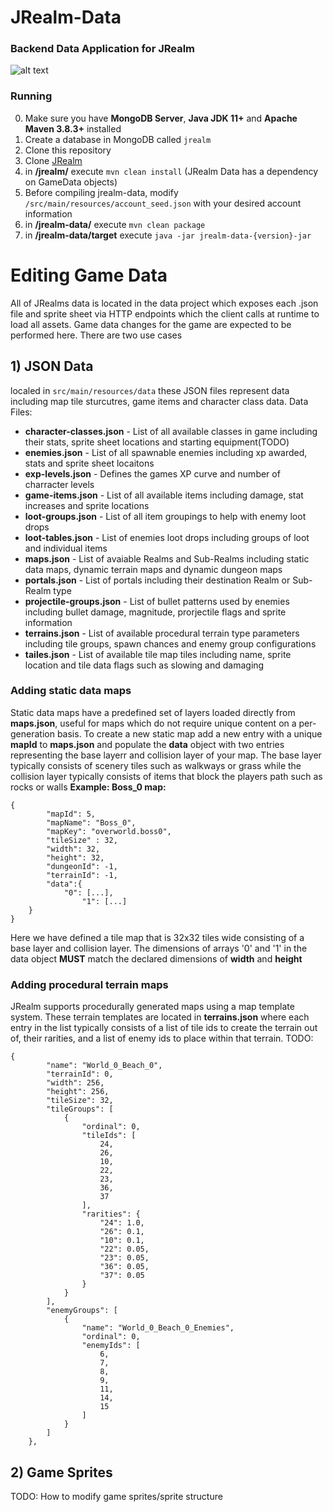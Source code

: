 # JRealm-Data
### Backend Data Application for JRealm 
![alt text](https://i.imgur.com/E4MiMd5.jpg) </br>

### Running

0) Make sure you have **MongoDB Server**, **Java JDK 11+** and **Apache Maven 3.8.3+** installed</br>
1) Create a database in MongoDB called `jrealm`
2) Clone this repository
3) Clone [JRealm](https://github.com/ruusey/jrealm)
4) in **/jrealm/** execute `mvn clean install` (JRealm Data has a dependency on GameData objects)
5) Before compiling jrealm-data, modify `/src/main/resources/account_seed.json` with your desired account information
6) in **/jrealm-data/** execute `mvn clean package`
7) in **/jrealm-data/target** execute `java -jar jrealm-data-{version}-jar`

# Editing Game Data
All of JRealms data is located in the data project which exposes each .json file and sprite sheet via HTTP endpoints which the client calls at runtime to load all assets.
Game data changes for the game are expected to be performed here. There are two use cases

## 1) JSON Data
localed in `src/main/resources/data` these JSON files represent data including map tile sturcutres, game items and character class data.
Data Files:
* **character-classes.json** - List of all available classes in game including their stats, sprite sheet locations and starting equipment(TODO)
* **enemies.json** - List of all spawnable enemies including xp awarded, stats and sprite sheet locaitons
* **exp-levels.json** - Defines the games XP curve and number of charracter levels
* **game-items.json** - List of all available items including damage, stat increases and sprite locations
* **loot-groups.json** - List of all item groupings to help with enemy loot drops
* **loot-tables.json** - List of enemies loot drops including groups of loot and individual items
* **maps.json** - List of avaiable Realms and Sub-Realms including static data maps, dynamic terrain maps and dynamic dungeon maps
* **portals.json** - List of portals including their destination Realm or Sub-Realm type
* **projectile-groups.json** - List of bullet patterns used by enemies including bullet damage, magnitude, prorjectile flags and sprite information
* **terrains.json** - List of available procedural terrain type parameters including tile groups, spawn chances and enemy group configurations
* **tailes.json** - List of available tile map tiles including name, sprite location and tile data flags such as slowing and damaging

### Adding static data maps
Static data maps have a predefined set of layers loaded directly from **maps.json**, useful for maps which do not require unique content on a per-generation basis. 
To create a new static map add a new entry with a unique **mapId** to **maps.json** and populate the **data** object with two entries representing the base layerr and collision
layer of your map. The base layer typically consists of scenery tiles such as walkways or grass while the collision layer typically consists of items that block the players
path such as rocks or walls
**Example: Boss_0 map:**
```
{
		"mapId": 5,
		"mapName": "Boss_0",
		"mapKey": "overworld.boss0",
		"tileSize" : 32,
		"width": 32,
		"height": 32,
		"dungeonId": -1,
		"terrainId": -1,
		"data":{
			"0": [...],
      			"1": [...]
    }
}
```
Here we have defined a tile map that is 32x32 tiles wide consisting of a base layer and collision layer. 
The dimensions of arrays '0' and '1' in the data object **MUST** match the declared dimensions of **width** and **height**

### Adding procedural terrain maps
JRealm supports procedurally generated maps using a map template system. These terrain templates are located in **terrains.json** where each entry in the list typically consists of a list of tile ids
to create the terrain out of, their rarities, and a list of enemy ids to place within that terrain.
TODO:
```
{
		"name": "World_0_Beach_0",
		"terrainId": 0,
		"width": 256,
		"height": 256,
		"tileSize": 32,
		"tileGroups": [
			{
				"ordinal": 0,
				"tileIds": [
					24,
					26,
					10,
					22,
					23,
					36,
					37
				],
				"rarities": {
					"24": 1.0,
					"26": 0.1,
					"10": 0.1,
					"22": 0.05,
					"23": 0.05,
					"36": 0.05,
					"37": 0.05
				}
			}
		],
		"enemyGroups": [
			{
				"name": "World_0_Beach_0_Enemies",
				"ordinal": 0,
				"enemyIds": [
					6,
					7,
					8,
					9,
					11,
					14,
					15
				]
			}
		]
	},
```
## 2) Game Sprites

TODO: How to modify game sprites/sprite structure



